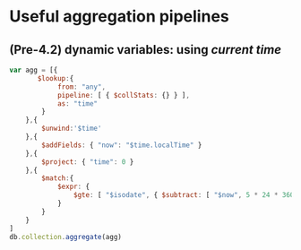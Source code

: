 # Useful aggregation pipelines

## (Pre-4.2) dynamic variables: using _current time_

```javascript
var agg = [{
       $lookup:{
            from: "any",
            pipeline: [ { $collStats: {} } ],
            as: "time"
        }
    },{
        $unwind:'$time'
    },{
        $addFields: { "now": "$time.localTime" }
    },{
        $project: { "time": 0 }
    },{
        $match:{
            $expr: {
                $gte: [ "$isodate", { $subtract: [ "$now", 5 * 24 * 3600 * 1000 ] } ]
            }
        }
    }
]
db.collection.aggregate(agg)
```
